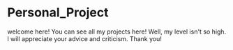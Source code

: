 # Personal_Project
welcome here!
You can see all my projects here!
Well, my level isn't so high.
l will appreciate your advice and criticism.
Thank you!
